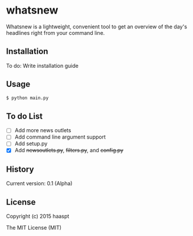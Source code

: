 # whatsnew

Whatsnew is a lightweight, convenient tool to get an overview of the day's headlines right from your command line.

## Installation

To do: Write installation guide

## Usage

```bash
$ python main.py
```
## To do List

- [ ] Add more news outlets
- [ ] Add command line argument support
- [ ] Add setup.py
- [x] Add ~~newsoutlets.py~~, ~~filters.py~~, and ~~config.py~~

## History

Current version: 0.1 (Alpha)

## License

Copyright (c) 2015 haaspt

The MIT License (MIT)
